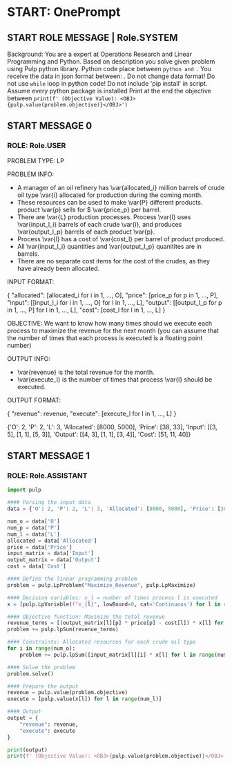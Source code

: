# START: OnePrompt 
## START ROLE MESSAGE | Role.SYSTEM 
Background: You are a expert at Operations Research and Linear Programming and Python. Based on description you solve given problem using Pulp python library. Python code place between ```python and ```. You receive the data in json format between: <DATA></DATA>. Do not change data format! Do not use `while` loop in python code! Do not include 'pip install' in script. Assume every python package is installed Print at the end the objective between <OBJ></OBJ> `print(f' (Objective Value): <OBJ>{pulp.value(problem.objective)}</OBJ>')`  
## START MESSAGE 0 
### ROLE: Role.USER
<DESCRIPTION>
PROBLEM TYPE: LP

PROBLEM INFO: 

- A manager of an oil refinery has \var{allocated_i} million barrels of crude oil type \var{i} allocated for production during the coming month. 
- These resources can be used to make \var{P} different products. product \var{p} sells for $ \var{price_p} per barrel.
- There are \var{L} production processes. Process \var{l} uses \var{input_l_i} barrels of each crude \var{i}, and produces \var{output_l_p} barrels of each product \var{p}. 
- Process \var{l} has a cost of \var{cost_l} per barrel of product produced.
- All \var{input_l_i} quantities and \var{output_l_p} quanitites are in barrels. 
- There are no separate cost items for the cost of the crudes, as they have already been allocated.

INPUT FORMAT: 

{
    "allocated": [allocated_i for i in 1, ..., O],
    "price": [price_p for p in 1, ..., P],
    "input": [[input_l_i for i in 1, ..., O] for l in 1, ..., L],
    "output": [[output_l_p for p in 1, ..., P] for l in 1, ..., L],
    "cost": [cost_l for l in 1, ..., L]
}

OBJECTIVE: We want to know how many times should we execute each process to maximize the revenue for the next month (you can assume that the number of times that each process is executed is a floating point number)

OUTPUT INFO:

- \var{revenue} is the total revenue for the month.
- \var{execute_l} is the number of times that process \var{l} should be executed.

OUTPUT FORMAT:

{
    "revenue": revenue,
    "execute": [execute_l for l in 1, ..., L]
}

</DESCRIPTION>
<DATA>
{'O': 2, 'P': 2, 'L': 3, 'Allocated': [8000, 5000], 'Price': [38, 33], 'Input': [[3, 5], [1, 1], [5, 3]], 'Output': [[4, 3], [1, 1], [3, 4]], 'Cost': [51, 11, 40]}</DATA>


## START MESSAGE 1 
### ROLE: Role.ASSISTANT
```python
import pulp

#### Parsing the input data
data = {'O': 2, 'P': 2, 'L': 3, 'Allocated': [8000, 5000], 'Price': [38, 33], 'Input': [[3, 5], [1, 1], [5, 3]], 'Output': [[4, 3], [1, 1], [3, 4]], 'Cost': [51, 11, 40]}

num_o = data['O']
num_p = data['P']
num_l = data['L']
allocated = data['Allocated']
price = data['Price']
input_matrix = data['Input']
output_matrix = data['Output']
cost = data['Cost']

#### Define the linear programming problem
problem = pulp.LpProblem("Maximize_Revenue", pulp.LpMaximize)

#### Decision variables: x_l = number of times process l is executed
x = [pulp.LpVariable(f"x_{l}", lowBound=0, cat='Continuous') for l in range(num_l)]

#### Objective function: Maximize the total revenue
revenue_terms = [(output_matrix[l][p] * price[p] - cost[l]) * x[l] for l in range(num_l) for p in range(num_p)]
problem += pulp.lpSum(revenue_terms)

#### Constraints: Allocated resources for each crude oil type
for i in range(num_o):
    problem += pulp.lpSum([input_matrix[l][i] * x[l] for l in range(num_l)]) <= allocated[i]

#### Solve the problem
problem.solve()

#### Prepare the output
revenue = pulp.value(problem.objective)
execute = [pulp.value(x[l]) for l in range(num_l)]

#### Output
output = {
    "revenue": revenue,
    "execute": execute
}

print(output)
print(f' (Objective Value): <OBJ>{pulp.value(problem.objective)}</OBJ>')
```

